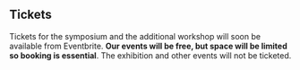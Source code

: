 ## Tickets

Tickets for the symposium and the additional workshop will soon be available from Eventbrite. **Our events will be free, but space will be limited so booking is essential**. The exhibition and other events will not be ticketed.
